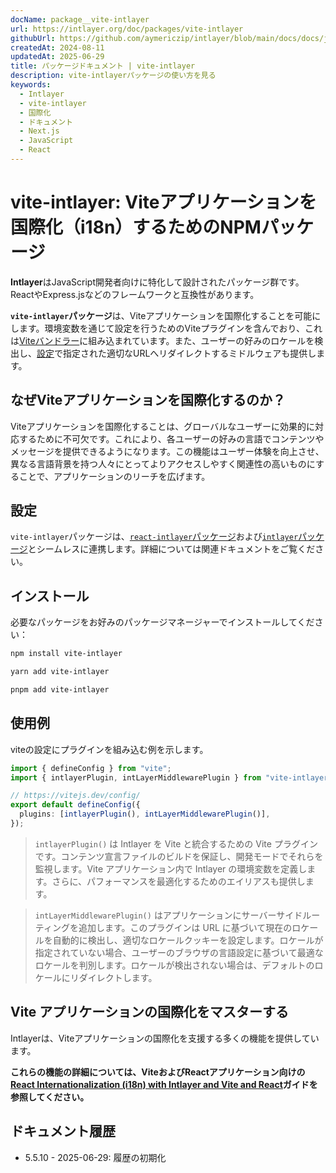 ```yaml
---
docName: package__vite-intlayer
url: https://intlayer.org/doc/packages/vite-intlayer
githubUrl: https://github.com/aymericzip/intlayer/blob/main/docs/docs/ja/packages/vite-intlayer/index.md
createdAt: 2024-08-11
updatedAt: 2025-06-29
title: パッケージドキュメント | vite-intlayer
description: vite-intlayerパッケージの使い方を見る
keywords:
  - Intlayer
  - vite-intlayer
  - 国際化
  - ドキュメント
  - Next.js
  - JavaScript
  - React
---
```


# vite-intlayer: Viteアプリケーションを国際化（i18n）するためのNPMパッケージ

**Intlayer**はJavaScript開発者向けに特化して設計されたパッケージ群です。ReactやExpress.jsなどのフレームワークと互換性があります。

**`vite-intlayer`パッケージ**は、Viteアプリケーションを国際化することを可能にします。環境変数を通じて設定を行うためのViteプラグインを含んでおり、これは[Viteバンドラー](https://vitejs.dev/guide/why.html#why-bundle-for-production)に組み込まれています。また、ユーザーの好みのロケールを検出し、[設定](https://github.com/aymericzip/intlayer/blob/main/docs/docs/ja/configuration.md)で指定された適切なURLへリダイレクトするミドルウェアも提供します。

## なぜViteアプリケーションを国際化するのか？

Viteアプリケーションを国際化することは、グローバルなユーザーに効果的に対応するために不可欠です。これにより、各ユーザーの好みの言語でコンテンツやメッセージを提供できるようになります。この機能はユーザー体験を向上させ、異なる言語背景を持つ人々にとってよりアクセスしやすく関連性の高いものにすることで、アプリケーションのリーチを広げます。

## 設定

`vite-intlayer`パッケージは、[`react-intlayer`パッケージ](https://github.com/aymericzip/intlayer/blob/main/docs/docs/ja/packages/react-intlayer/index.md)および[`intlayer`パッケージ](https://github.com/aymericzip/intlayer/blob/main/docs/docs/ja/packages/intlayer/index.md)とシームレスに連携します。詳細については関連ドキュメントをご覧ください。

## インストール

必要なパッケージをお好みのパッケージマネージャーでインストールしてください：

```bash packageManager="npm"
npm install vite-intlayer
```

```bash packageManager="yarn"
yarn add vite-intlayer
```

```bash packageManager="pnpm"
pnpm add vite-intlayer
```

## 使用例

viteの設定にプラグインを組み込む例を示します。

```typescript fileName="vite.config.ts"
import { defineConfig } from "vite";
import { intlayerPlugin, intLayerMiddlewarePlugin } from "vite-intlayer";

// https://vitejs.dev/config/
export default defineConfig({
  plugins: [intlayerPlugin(), intLayerMiddlewarePlugin()],
});
```

> `intlayerPlugin()` は Intlayer を Vite と統合するための Vite プラグインです。コンテンツ宣言ファイルのビルドを保証し、開発モードでそれらを監視します。Vite アプリケーション内で Intlayer の環境変数を定義します。さらに、パフォーマンスを最適化するためのエイリアスも提供します。

> `intLayerMiddlewarePlugin()` はアプリケーションにサーバーサイドルーティングを追加します。このプラグインは URL に基づいて現在のロケールを自動的に検出し、適切なロケールクッキーを設定します。ロケールが指定されていない場合、ユーザーのブラウザの言語設定に基づいて最適なロケールを判別します。ロケールが検出されない場合は、デフォルトのロケールにリダイレクトします。

## Vite アプリケーションの国際化をマスターする

Intlayerは、Viteアプリケーションの国際化を支援する多くの機能を提供しています。

**これらの機能の詳細については、ViteおよびReactアプリケーション向けの[React Internationalization (i18n) with Intlayer and Vite and React](https://github.com/aymericzip/intlayer/blob/main/docs/docs/ja/intlayer_with_vite+react.md)ガイドを参照してください。**

## ドキュメント履歴

- 5.5.10 - 2025-06-29: 履歴の初期化
